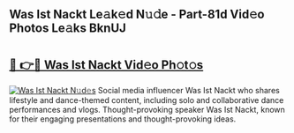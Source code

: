## Was Ist Nackt Le𝚊k𝚎d N𝚞𝚍e - Part-81d Vid𝚎o Photos Le𝚊ks BknUJ

# <h2><a href="http://fb6hps.evod.top/?m=Was+Ist+Nackt">🔗 👉🔴 Was Ist Nackt Vid𝚎o Ph𝚘t𝚘s</a></h2>

[![Was Ist Nackt N𝚞d𝚎s](https://i.imgur.com/8V9OHl7.gif)](http://fb6hps.evod.top/?m=Was+Ist+Nackt)
Social media influencer Was Ist Nackt who shares lifestyle and dance-themed content, including solo and collaborative dance performances and vlogs. Thought-provoking speaker Was Ist Nackt, known for their engaging presentations and thought-provoking ideas. 
